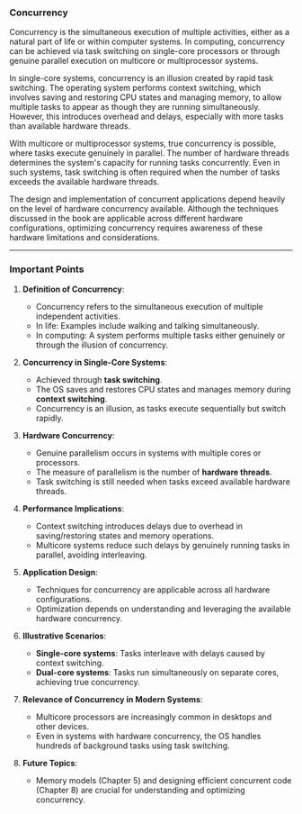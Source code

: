 ### Concurrency

Concurrency is the simultaneous execution of multiple activities, either as a natural part of life or within computer systems. In computing, concurrency can be achieved via task switching on single-core processors or through genuine parallel execution on multicore or multiprocessor systems. 

In single-core systems, concurrency is an illusion created by rapid task switching. The operating system performs context switching, which involves saving and restoring CPU states and managing memory, to allow multiple tasks to appear as though they are running simultaneously. However, this introduces overhead and delays, especially with more tasks than available hardware threads.

With multicore or multiprocessor systems, true concurrency is possible, where tasks execute genuinely in parallel. The number of hardware threads determines the system's capacity for running tasks concurrently. Even in such systems, task switching is often required when the number of tasks exceeds the available hardware threads.

The design and implementation of concurrent applications depend heavily on the level of hardware concurrency available. Although the techniques discussed in the book are applicable across different hardware configurations, optimizing concurrency requires awareness of these hardware limitations and considerations.

---

### Important Points

1. **Definition of Concurrency**:
   - Concurrency refers to the simultaneous execution of multiple independent activities.
   - In life: Examples include walking and talking simultaneously.
   - In computing: A system performs multiple tasks either genuinely or through the illusion of concurrency.

2. **Concurrency in Single-Core Systems**:
   - Achieved through **task switching**.
   - The OS saves and restores CPU states and manages memory during **context switching**.
   - Concurrency is an illusion, as tasks execute sequentially but switch rapidly.

3. **Hardware Concurrency**:
   - Genuine parallelism occurs in systems with multiple cores or processors.
   - The measure of parallelism is the number of **hardware threads**.
   - Task switching is still needed when tasks exceed available hardware threads.

4. **Performance Implications**:
   - Context switching introduces delays due to overhead in saving/restoring states and memory operations.
   - Multicore systems reduce such delays by genuinely running tasks in parallel, avoiding interleaving.

5. **Application Design**:
   - Techniques for concurrency are applicable across all hardware configurations.
   - Optimization depends on understanding and leveraging the available hardware concurrency.

6. **Illustrative Scenarios**:
   - **Single-core systems**: Tasks interleave with delays caused by context switching.
   - **Dual-core systems**: Tasks run simultaneously on separate cores, achieving true concurrency.

7. **Relevance of Concurrency in Modern Systems**:
   - Multicore processors are increasingly common in desktops and other devices.
   - Even in systems with hardware concurrency, the OS handles hundreds of background tasks using task switching.

8. **Future Topics**:
   - Memory models (Chapter 5) and designing efficient concurrent code (Chapter 8) are crucial for understanding and optimizing concurrency.
